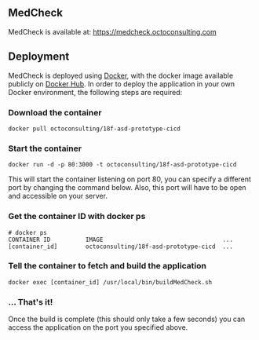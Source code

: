 ## MedCheck
MedCheck is available at: https://medcheck.octoconsulting.com

## Deployment
MedCheck is deployed using [Docker](http://docker.com), with the docker image available publicly on [Docker Hub](https://registry.hub.docker.com/u/octoconsulting/18f-asd-prototype-cicd/). In order to deploy the application in your own Docker environment, the following steps are required:

### Download the container

	docker pull octoconsulting/18f-asd-prototype-cicd

### Start the container
	docker run -d -p 80:3000 -t octoconsulting/18f-asd-prototype-cicd

This will start the container listening on port 80, you can specify a different port by changing the command below. Also, this port will have to be open and accessible on your server.

### Get the container ID with docker ps
	# docker ps
	CONTAINER ID          IMAGE                                  ...
	[container_id]        octoconsulting/18f-asd-prototype-cicd  ...

### Tell the container to fetch and build the application
	docker exec [container_id] /usr/local/bin/buildMedCheck.sh

### ... That's it!
Once the build is complete (this should only take a few seconds) you can access the application on the port you specified above.